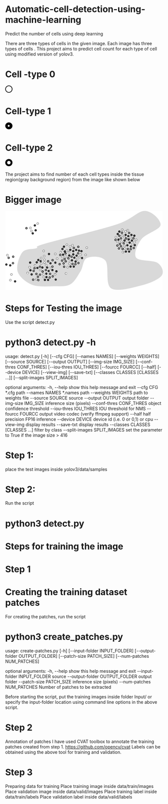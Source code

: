 # Automatic-cell-detection-using-machine-learning
Predict the number of cells using deep learning

There are three types of cells in the given image. Each image has three types of cells . This project aims to predict cell count for each type of cell using modified version of yolov3.

# Cell -type 0
![Class-0](https://github.com/VenkateshSatagopan/Automatic-cell-detection-using-machine-learning/blob/master/cell-types/cell_type_0.png)


# Cell-type 1
![Class-1](https://github.com/VenkateshSatagopan/Automatic-cell-detection-using-machine-learning/blob/master/cell-types/cell_type_1.png)

# Cell-type 2
![Class-0](https://github.com/VenkateshSatagopan/Automatic-cell-detection-using-machine-learning/blob/master/cell-types/cell_type_2.png)


The project aims to find number of each cell types inside the tissue region(gray background region) from the image like shown below
# Bigger image
![Bigger-image](https://github.com/VenkateshSatagopan/Automatic-cell-detection-using-machine-learning/blob/master/cell-types/black_bubbles_1.png)



# Steps for Testing the image

Use the script detect.py

# python3 detect.py -h
usage: detect.py [-h] [--cfg CFG] [--names NAMES] [--weights WEIGHTS]
                 [--source SOURCE] [--output OUTPUT] [--img-size IMG_SIZE]
                 [--conf-thres CONF_THRES] [--iou-thres IOU_THRES]
                 [--fourcc FOURCC] [--half] [--device DEVICE] [--view-img]
                 [--save-txt] [--classes CLASSES [CLASSES ...]]
                 [--split-images SPLIT_IMAGES]

optional arguments:
  -h, --help            show this help message and exit
  --cfg CFG             *.cfg path
  --names NAMES         *.names path
  --weights WEIGHTS     path to weights file
  --source SOURCE       source
  --output OUTPUT       output folder
  --img-size IMG_SIZE   inference size (pixels)
  --conf-thres CONF_THRES
                        object confidence threshold
  --iou-thres IOU_THRES
                        IOU threshold for NMS
  --fourcc FOURCC       output video codec (verify ffmpeg support)
  --half                half precision FP16 inference
  --device DEVICE       device id (i.e. 0 or 0,1) or cpu
  --view-img            display results
  --save-txt            display results
  --classes CLASSES [CLASSES ...]
                        filter by class
  --split-images SPLIT_IMAGES
                        set the parameter to True if the image size > 416



# Step 1:
place the test images inside yolov3/data/samples
# Step 2:
Run the script 
# python3 detect.py

# Steps for training the image

# Step 1
# Creating the training dataset patches
For creating the patches, run the script
# python3 create_patches.py

usage: create-patches.py [-h] [--input-folder INPUT_FOLDER]
                         [--output-folder OUTPUT_FOLDER]
                         [--patch-size PATCH_SIZE] [--num-patches NUM_PATCHES]

optional arguments:
  -h, --help            show this help message and exit
  --input-folder INPUT_FOLDER
                        source
  --output-folder OUTPUT_FOLDER
                        output folder
  --patch-size PATCH_SIZE
                        inference size (pixels)
  --num-patches NUM_PATCHES
                        Number of patches to be extracted
                        
                        
Before starting the script, put the training images inside folder Input/ or specify the input-folder location using command line options in the above script.

# Step 2
Annotation of patches
I have used CVAT toolbox to annotate the training patches created from step 1.
https://github.com/opencv/cvat
Labels can be obtained using the above tool for training and validation.

# Step 3
Preparing data for training 
Place training image inside data/train/images
Place validation image inside data/valid/images
Place training label inside data/train/labels
Place validation label inside data/valid/labels

                        
                        
  




